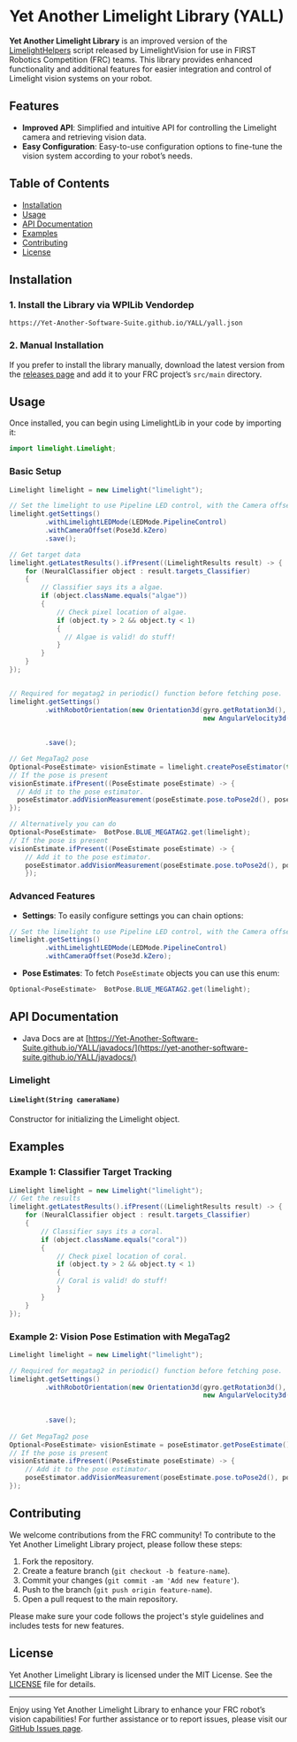 # Yet Another Limelight Library (YALL)

**Yet Another Limelight Library** is an improved version of the [LimelightHelpers](https://github.com/LimelightVision/limelightlib-wpijava) script released by LimelightVision for use in FIRST Robotics Competition (FRC) teams. This library provides enhanced functionality and additional features for easier integration and control of Limelight vision systems on your robot.

## Features

- **Improved API**: Simplified and intuitive API for controlling the Limelight camera and retrieving vision data.
- **Easy Configuration**: Easy-to-use configuration options to fine-tune the vision system according to your robot’s needs.

## Table of Contents

- [Installation](#installation)
- [Usage](#usage)
- [API Documentation](#api-documentation)
- [Examples](#examples)
- [Contributing](#contributing)
- [License](#license)

## Installation

### 1. Install the Library via WPILib Vendordep
```
https://Yet-Another-Software-Suite.github.io/YALL/yall.json
```

### 2. Manual Installation

If you prefer to install the library manually, download the latest version from the [releases page](https://github.com/BroncBotz3481/YALL/releases) and add it to your FRC project’s `src/main` directory.

## Usage

Once installed, you can begin using LimelightLib in your code by importing it:

```java
import limelight.Limelight;
```

### Basic Setup

```java
Limelight limelight = new Limelight("limelight");

// Set the limelight to use Pipeline LED control, with the Camera offset of 0, and save.
limelight.getSettings()
         .withLimelightLEDMode(LEDMode.PipelineControl)
         .withCameraOffset(Pose3d.kZero)
         .save();

// Get target data
limelight.getLatestResults().ifPresent((LimelightResults result) -> {
    for (NeuralClassifier object : result.targets_Classifier)
    {
        // Classifier says its a algae.
        if (object.className.equals("algae"))
        {
            // Check pixel location of algae.
            if (object.ty > 2 && object.ty < 1)
            {
              // Algae is valid! do stuff!
            }
        }
    }
});


// Required for megatag2 in periodic() function before fetching pose.
limelight.getSettings()
		 .withRobotOrientation(new Orientation3d(gyro.getRotation3d(),
												 new AngularVelocity3d(DegreesPerSecond.of(gyro.getPitchVelocity()),
																	   DegreesPerSecond.of(gyro.getRollVelocity()),
																	   DegreesPerSecond.of(gyro.getYawVelocity()))))
		 .save();

// Get MegaTag2 pose
Optional<PoseEstimate> visionEstimate = limelight.createPoseEstimator(true).getPoseEstimate();
// If the pose is present
visionEstimate.ifPresent((PoseEstimate poseEstimate) -> {
  // Add it to the pose estimator.
  poseEstimator.addVisionMeasurement(poseEstimate.pose.toPose2d(), poseEstimate.timestampSeconds);
});

// Alternatively you can do
Optional<PoseEstimate>  BotPose.BLUE_MEGATAG2.get(limelight);
// If the pose is present
visionEstimate.ifPresent((PoseEstimate poseEstimate) -> {
    // Add it to the pose estimator.
    poseEstimator.addVisionMeasurement(poseEstimate.pose.toPose2d(), poseEstimate.timestampSeconds);
    });
```

### Advanced Features

- **Settings**: To easily configure settings you can chain options:

```java
// Set the limelight to use Pipeline LED control, with the Camera offset of 0, and save.
limelight.getSettings()
         .withLimelightLEDMode(LEDMode.PipelineControl)
         .withCameraOffset(Pose3d.kZero);
```

- **Pose Estimates**: To fetch `PoseEstimate` objects you can use this enum:

```java
Optional<PoseEstimate>  BotPose.BLUE_MEGATAG2.get(limelight);
```


## API Documentation

* Java Docs are at [https://Yet-Another-Software-Suite.github.io/YALL/javadocs/](https://yet-another-software-suite.github.io/YALL/javadocs/)

### Limelight

#### `Limelight(String cameraName)`

Constructor for initializing the Limelight object.

## Examples

### Example 1: Classifier Target Tracking

```java
Limelight limelight = new Limelight("limelight");
// Get the results
limelight.getLatestResults().ifPresent((LimelightResults result) -> {
    for (NeuralClassifier object : result.targets_Classifier)
    {
        // Classifier says its a coral.
        if (object.className.equals("coral"))
        {
            // Check pixel location of coral.
            if (object.ty > 2 && object.ty < 1)
            {
            // Coral is valid! do stuff!
            }
        }
    }
});
```

### Example 2: Vision Pose Estimation with MegaTag2

```java
Limelight limelight = new Limelight("limelight");

// Required for megatag2 in periodic() function before fetching pose.
limelight.getSettings()
		 .withRobotOrientation(new Orientation3d(gyro.getRotation3d(),
												 new AngularVelocity3d(DegreesPerSecond.of(gyro.getPitchVelocity()),
																	   DegreesPerSecond.of(gyro.getRollVelocity()),
																	   DegreesPerSecond.of(gyro.getYawVelocity()))))
		 .save();
		 
// Get MegaTag2 pose
Optional<PoseEstimate> visionEstimate = poseEstimator.getPoseEstimate();
// If the pose is present
visionEstimate.ifPresent((PoseEstimate poseEstimate) -> {
    // Add it to the pose estimator.
    poseEstimator.addVisionMeasurement(poseEstimate.pose.toPose2d(), poseEstimate.timestampSeconds);
});
```

## Contributing

We welcome contributions from the FRC community! To contribute to the Yet Another Limelight Library project, please follow these steps:

1. Fork the repository.
2. Create a feature branch (`git checkout -b feature-name`).
3. Commit your changes (`git commit -am 'Add new feature'`).
4. Push to the branch (`git push origin feature-name`).
5. Open a pull request to the main repository.

Please make sure your code follows the project's style guidelines and includes tests for new features.

## License

Yet Another Limelight Library is licensed under the MIT License. See the [LICENSE](LICENSE) file for details.

---

Enjoy using Yet Another Limelight Library to enhance your FRC robot’s vision capabilities! For further assistance or to report issues, please visit our [GitHub Issues page](https://github.com/BroncBotz3481/YALL/issues).
